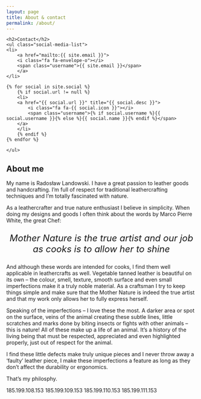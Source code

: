 ```yaml
---
layout: page
title: About & contact
permalink: /about/
---
```


<div class="site-contact">

    <h2>Contact</h2>
    <ul class="social-media-list">
    <li>
        <a href="mailto:{{ site.email }}">
        <i class="fa fa-envelope-o"></i>
        <span class="username">{{ site.email }}</span>
        </a>
    </li>

    {% for social in site.social %}
        {% if social.url != null %}
        <li>
        <a href="{{ social.url }}" title="{{ social.desc }}">
            <i class="fa fa-{{ social.icon }}"></i>
            <span class="username">{% if social.username %}{{ social.username }}{% else %}{{ social.name }}{% endif %}</span>
        </a>
        </li>
        {% endif %}
    {% endfor %}

    </ul>
</div>

<h2>About me</h2>


<p>
    My name is Radosław Landowski. I have a great passion to leather goods and handcrafting. I’m full of respect for traditional leathercrafting techniques and I’m totally fascinated with nature.
</p>

<p>
    As a leathercrafter and true nature enthusiast I believe in simplicity. When doing my designs and goods I often think about the words by Marco Pierre White, the great Chef:
</p>

<p class="quotation-element">
    Mother Nature is the true artist and our job as cooks is to allow her to shine
</p>

<p>
    And although these words are intended for cooks, I find them well applicable in leathercrafts as well. Vegetable tanned leather is beautiful on its own – the colour, smell, texture, smooth surface and even small imperfections make it a truly noble material. As a craftsman I try to keep things simple and make sure that the Mother Nature is indeed the true artist and that my work only allows her to fully express herself.
</p>

<p>
    Speaking of the imperfections – I love these the most. A darker area or spot on the surface, veins of the animal creating these subtle lines, little scratches and marks done by biting insects or fights with other animals – this is nature! All of these make up a life of an animal. It’s a history of the living being that must be respected, appreciated and even highlighted properly, just out of respect for the animal.
</p>

<p>
    I find these little defects make truly unique pieces and I never throw away a ‘faulty’ leather piece, I make these imperfections a feature as long as they don’t affect the durability or ergonomics.
</p>

<p>
    That’s my philosphy.
</p>

<style>
    .quotation-element {
        font-size: x-large;
        font-style: italic;
        text-align: center;
    }
</style>


185.199.108.153
185.199.109.153
185.199.110.153
185.199.111.153